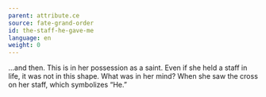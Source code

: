 ```yaml
---
parent: attribute.ce
source: fate-grand-order
id: the-staff-he-gave-me
language: en
weight: 0
---
```


…and then.
This is in her possession as a saint.
Even if she held a staff in life, it was not in this shape. What was in her mind? When she saw the cross on her staff, which symbolizes “He.”
